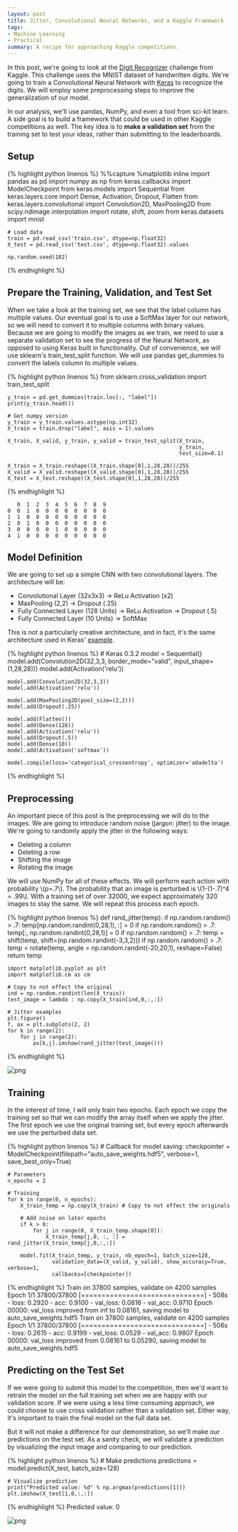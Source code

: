```yaml
---
layout: post
title: Jitter, Convolutional Neural Networks, and a Kaggle Framework
tags:
- Machine Learning
- Practical
summary: A recipe for approaching Kaggle competitions.
---
```


In this post, we're going to look at the [Digit Recognizer](https://www.kaggle.com/c/digit-recognizer) challenge from Kaggle. This challenge uses the MNIST dataset of handwritten digits. We're going to train a Convolutional Neural Network with [Keras](http://keras.io) to recognize the digits. We will employ some preprocessing steps to improve the generalization of our model.

In our analysis, we'll use pandas, NumPy, and even a tool from sci-kit learn. A side goal is to build a framework that could be used in other Kaggle competitions as well. The key idea is to **make a validation set** from the training set to test your ideas, rather than submitting to the leaderboards.

## Setup

{% highlight python linenos %}
    %%capture
    %matplotlib inline
    import pandas as pd
    import numpy as np
    from keras.callbacks import ModelCheckpoint
    from keras.models import Sequential
    from keras.layers.core import Dense, Activation, Dropout, Flatten
    from keras.layers.convolutional import Convolution2D, MaxPooling2D
    from scipy.ndimage.interpolation import rotate, shift, zoom
    from keras.datasets import mnist
    
    # Load data
    train = pd.read_csv('train.csv', dtype=np.float32)
    X_test = pd.read_csv('test.csv', dtype=np.float32).values
    
    np.random.seed(182)
{% endhighlight %}

## Prepare the Training, Validation, and Test Set

When we take a look at the training set, we see that the label column has multiple values. Our eventual goal is to use a SoftMax layer for our network, so we will need to convert it to multiple columns with binary values. Because we are going to modify the images as we train, we need to use a separate validation set to see the progress of the Neural Network, as opposed to using Keras built in functionality. Out of convenience, we will use sklearn's train_test_split function.
We will use pandas get_dummies to convert the labels column to multiple values.

{% highlight python linenos %}
    from sklearn.cross_validation import train_test_split
    
    y_train = pd.get_dummies(train.loc[:, "label"])
    print(y_train.head())
    
    # Get numpy version
    y_train = y_train.values.astype(np.int32)
    X_train = train.drop("label", axis = 1).values
    
    X_train, X_valid, y_train, y_valid = train_test_split(X_train,
                                                          y_train, 
                                                          test_size=0.1)
    
    X_train = X_train.reshape((X_train.shape[0],1,28,28))/255
    X_valid = X_valid.reshape((X_valid.shape[0],1,28,28))/255
    X_test = X_test.reshape((X_test.shape[0],1,28,28))/255
{% endhighlight %}

       0  1  2  3  4  5  6  7  8  9
    0  0  1  0  0  0  0  0  0  0  0
    1  1  0  0  0  0  0  0  0  0  0
    2  0  1  0  0  0  0  0  0  0  0
    3  0  0  0  0  1  0  0  0  0  0
    4  1  0  0  0  0  0  0  0  0  0
    

## Model Definition

We are going to set up a simple CNN with two convolutional layers. The architecture will be:

* Convolutional Layer (32x3x3) -> ReLu Activation (x2)
* MaxPooling (2,2) -> Dropout (.25)
* Fully Connected Layer (128 Units) -> ReLu Activation -> Dropout (.5)
* Fully Connected Layer (10 Units) -> SoftMax

This is not a particularly creative architecture, and in fact, it's the same architecture used in Keras' [example](https://github.com/fchollet/keras/blob/master/examples/mnist_cnn.py).

{% highlight python linenos %}
    # Keras 0.3.2
    model = Sequential()
    model.add(Convolution2D(32,3,3, border_mode="valid", input_shape=(1,28,28)))
    model.add(Activation('relu'))
    
    model.add(Convolution2D(32,3,3))
    model.add(Activation('relu'))
    
    model.add(MaxPooling2D(pool_size=(2,2)))
    model.add(Dropout(.25))
    
    model.add(Flatten())
    model.add(Dense(128))
    model.add(Activation('relu'))
    model.add(Dropout(.5))
    model.add(Dense(10))
    model.add(Activation('softmax'))
    
    model.compile(loss='categorical_crossentropy', optimizer='adadelta')
{% endhighlight %}

## Preprocessing

An important piece of this post is the preprocessing we will do to the images. We are going to introduce random noise (jargon: jitter) to the image. We're going to randomly apply the jitter in the following ways:

* Deleting a column
* Deleting a row
* Shifting the image
* Rotating the image

We will use NumPy for all of these effects. We will perform each action with probability \\(p=.7\\). The probability that an image is perturbed is \\(1-(1-.7)^4 = .99\\). With a training set of over 32000, we expect approximately 320 images to stay the same. We will repeat this process each epoch.

{% highlight python linenos %}
    def rand_jitter(temp):
        if np.random.random() > .7:
            temp[np.random.randint(0,28,1), :] = 0
        if np.random.random() > .7:
            temp[:, np.random.randint(0,28,1)] = 0
        if np.random.random() > .7:
            temp = shift(temp, shift=(np.random.randint(-3,3,2)))
        if np.random.random() > .7:
            temp = rotate(temp, angle = np.random.randint(-20,20,1), reshape=False)
        return temp


    import matplotlib.pyplot as plt
    import matplotlib.cm as cm
    
    # Copy to not effect the original
    ind = np.random.randint(len(X_train))
    test_image = lambda : np.copy(X_train[ind,0,:,:]) 
    
    # Jitter examples
    plt.figure()
    f, ax = plt.subplots(2, 2)
    for k in range(2):
        for j in range(2):
            ax[k,j].imshow(rand_jitter(test_image()))

{% endhighlight %}
 

![png](../images/2016-03-12/output_15_1.png)


## Training

In the interest of time, I will only train two epochs. Each epoch we copy the training set so that we can modify the array itself when we apply the jitter. The first epoch we use the original training set, but every epoch afterwards we use the perturbed data set.

{% highlight python linenos %}
    # Callback for model saving:
    checkpointer = ModelCheckpoint(filepath="auto_save_weights.hdf5", 
                                   verbose=1, save_best_only=True)
    
    # Parameters
    n_epochs = 2
    
    # Training
    for k in range(0, n_epochs):
        X_train_temp = np.copy(X_train) # Copy to not effect the originals
        
        # Add noise on later epochs
        if k > 0:
            for j in range(0, X_train_temp.shape[0]):
                X_train_temp[j,0, :, :] = rand_jitter(X_train_temp[j,0,:,:])
    
        model.fit(X_train_temp, y_train, nb_epoch=1, batch_size=128, 
                  validation_data=(X_valid, y_valid), show_accuracy=True, verbose=1, 
                  callbacks=[checkpointer])
{% endhighlight %}
    Train on 37800 samples, validate on 4200 samples
    Epoch 1/1
    37800/37800 [==============================] - 508s - loss: 0.2920 - acc: 0.9100 - val_loss: 0.0816 - val_acc: 0.9710
    Epoch 00000: val_loss improved from inf to 0.08161, saving model to auto_save_weights.hdf5
    Train on 37800 samples, validate on 4200 samples
    Epoch 1/1
    37800/37800 [==============================] - 506s - loss: 0.2615 - acc: 0.9199 - val_loss: 0.0529 - val_acc: 0.9807
    Epoch 00000: val_loss improved from 0.08161 to 0.05290, saving model to auto_save_weights.hdf5
    

## Predicting on the Test Set

If we were going to submit this model to the competition, then we'd want to retrain the model on the full training set when we are happy with our validation score. If we were using a less time consuming approach, we could choose to use cross validation rather than a validation set. Either way, it's important to train the final model on the full data set.

But it will not make a difference for our demonstration, so we'll make our predictions on the test set. As a sanity check, we will validate a prediction by visualizing the input image and comparing to our prediction.

{% highlight python linenos %}
    # Make predictions
    predictions = model.predict(X_test, batch_size=128)


    # Visualize prediction
    print("Predicted value: %d" % np.argmax(predictions[1]))
    plt.imshow(X_test[1,0,:,:])
{% endhighlight %}
    Predicted value: 0
  

![png](../images/2016-03-12/output_22_2.png)

